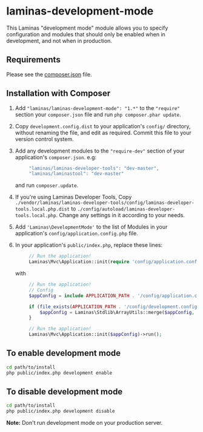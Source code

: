 laminas-development-mode
===================

This Laminas "development mode" module allows you to specify configuration and
modules that should only be enabled when in development, and not when in
production.

Requirements
------------
  
Please see the [composer.json](composer.json) file.

Installation with Composer
--------------------------

1. Add `"laminas/laminas-development-mode": "1.*"` to the `"require"` section your
   `composer.json` file and run `php composer.phar update`.
1. Copy `development.config.dist` to your application's `config/` directory,
   without renaming the file, and edit as required. Commit this file to your
   version control system.
1. Add any development modules to the `"require-dev"` section of your
   application's `composer.json`. e.g:
   
   ```javascript
        "laminas/laminas-developer-tools": "dev-master",
        "laminas/laminastool": "dev-master"
   ```
        
   and run `composer.update`.
1. If you're using Laminas Developer Tools, Copy
   `./vendor/laminas/laminas-developer-tools/config/laminas-developer-tools.local.php.dist`
   to `./config/autoload/laminas-developer-tools.local.php`. Change any settings in
   it according to your needs.
1. Add `'Laminas\DevelopmentMode'` to the list of Modules in your
   application's `config/application.config.php` file.
1. In your application's `public/index.php`, replace these lines:

   ```php
        // Run the application!
        Laminas\Mvc\Application::init(require 'config/application.config.php')->run();
   ```

   with

   ```php
        // Run the application!
        // Config
        $appConfig = include APPLICATION_PATH . '/config/application.config.php';

        if (file_exists(APPLICATION_PATH . '/config/development.config.php')) {
            $appConfig = Laminas\Stdlib\ArrayUtils::merge($appConfig, include APPLICATION_PATH . '/config/development.config.php');
        }

        // Run the application!
        Laminas\Mvc\Application::init($appConfig)->run();
   ```


To enable development mode
--------------------------

```sh
cd path/to/install
php public/index.php development enable
```

To disable development mode
---------------------------

```sh
cd path/to/install
php public/index.php development disable
```

**Note:** Don't run development mode on your production server.
